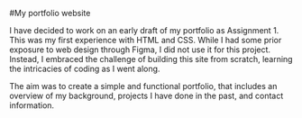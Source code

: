 #My portfolio website

I have decided to work on an early draft of my portfolio as Assignment 1. This was my first experience with HTML and CSS. While I had some prior exposure to web design through Figma, I did not use it for this project. Instead, I embraced the challenge of building this site from scratch, learning the intricacies of coding as I went along.

The aim was to create a simple and functional portfolio, that includes an overview of my background, projects I have done in the past, and contact information.

